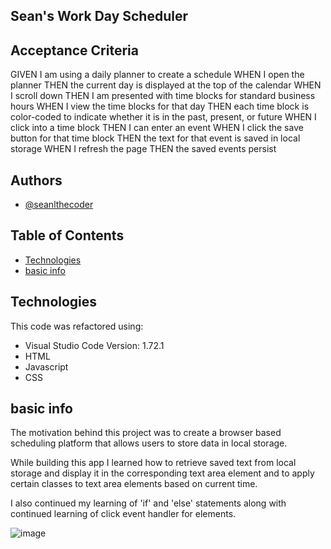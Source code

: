 
## Sean's Work Day Scheduler


## Acceptance Criteria

GIVEN I am using a daily planner to create a schedule
WHEN I open the planner
THEN the current day is displayed at the top of the calendar
WHEN I scroll down
THEN I am presented with time blocks for standard business hours
WHEN I view the time blocks for that day
THEN each time block is color-coded to indicate whether it is in the past, present, or future
WHEN I click into a time block
THEN I can enter an event
WHEN I click the save button for that time block
THEN the text for that event is saved in local storage
WHEN I refresh the page
THEN the saved events persist
## Authors

- [@seanlthecoder](https://github.com/seanlthecoder)

## Table of Contents
* [Technologies](#technologies)
* [basic info](#basic-info)
## Technologies

This code was refactored using:
- Visual Studio Code
  Version: 1.72.1
- HTML
- Javascript
- CSS
## basic info

The motivation behind this project was to create a browser based scheduling platform that allows users to store data in local storage.

While building this app I learned how to retrieve saved text from local storage and display it in the corresponding text area element and to apply certain classes to text area elements based on current time.

I also continued my learning of 'if' and 'else' statements along with continued learning of click event handler for elements.




![image](https://user-images.githubusercontent.com/111099189/209869645-fab3606d-9a2d-4e8e-b271-0a32b493a5aa.png)

